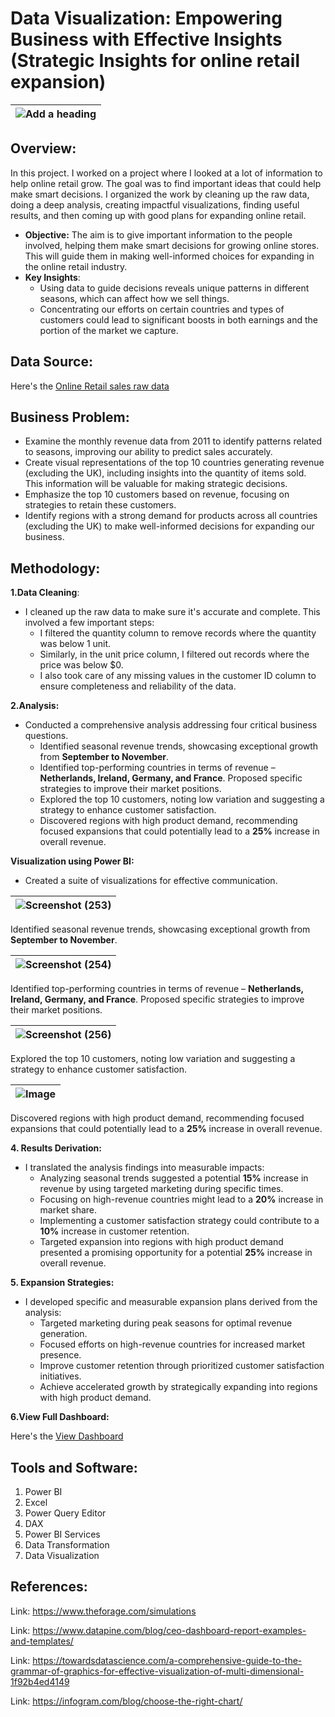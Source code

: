 # Data Visualization: Empowering Business with Effective Insights (Strategic Insights for online retail expansion)

|![Add a heading](https://github.com/yogeshkasar778/Tata-Group-Data-Visualization-Internship-Empowering_Business_with_effective_insights/assets/118357991/3bafbaac-5b78-46f4-9bb7-7b07bb1a3bea)|
|--------------|

## Overview:
In this project. I worked on a project where I looked at a lot of information to help online retail grow. The goal was to find important ideas that could help make smart decisions. I organized the work by cleaning up the raw data, doing a deep analysis, creating impactful visualizations, finding useful results, and then coming up with good plans for expanding online retail.

  - **Objective:** The aim is to give important information to the people involved, helping them make smart decisions for growing online stores. This will guide them in making well-informed choices for expanding in the online retail industry.
  - **Key Insights**:
    - Using data to guide decisions reveals unique patterns in different seasons, which can affect how we sell things.
    - Concentrating our efforts on certain countries and types of customers could lead to significant boosts in both earnings and the portion of the market we capture.

## Data Source:
  Here's the [Online Retail sales raw data](https://github.com/analystharsh/Data-Visualization-Empowering-Business-with-Effective-Insights/blob/main/Task%201%20Framing%20the%20Business%20Scenario/Online%20Retail.xlsx)

## Business Problem:
 - Examine the monthly revenue data from 2011 to identify patterns related to seasons, improving our ability to predict sales accurately.
 - Create visual representations of the top 10 countries generating revenue (excluding the UK), including insights into the quantity of items sold. This information will be valuable for making strategic decisions.
 - Emphasize the top 10 customers based on revenue, focusing on strategies to retain these customers.
 - Identify regions with a strong demand for products across all countries (excluding the UK) to make well-informed decisions for expanding our business.

## Methodology:

**1.Data Cleaning**:
- I cleaned up the raw data to make sure it's accurate and complete. This involved a few important steps:
  - I filtered the quantity column to remove records where the quantity was below 1 unit.
  - Similarly, in the unit price column, I filtered out records where the price was below $0.
  - I also took care of any missing values in the customer ID column to ensure completeness and reliability of the data.
   
 **2.Analysis:**
   - Conducted a comprehensive analysis addressing four critical business questions.
      - Identified seasonal revenue trends, showcasing exceptional growth from **September to November**.
      - Identified top-performing countries in terms of revenue – **Netherlands, Ireland, Germany, and France**. Proposed specific strategies to improve their market positions.
      - Explored the top 10 customers, noting low variation and suggesting a strategy to enhance customer satisfaction.
      - Discovered regions with high product demand, recommending focused expansions that could potentially lead to a **25%** increase in overall revenue.

**Visualization using Power BI:**
 - Created a suite of visualizations for effective communication.
   

|![Screenshot (253)](https://github.com/yogeshkasar778/Tata-Group-Data-Visualization-Internship-Empowering_Business_with_effective_insights/assets/118357991/232d3fa8-d61f-4b7b-9364-c29eb1f7d6f0)|
|---------------|

Identified seasonal revenue trends, showcasing exceptional growth from **September to November**.

|![Screenshot (254)](https://github.com/yogeshkasar778/Tata-Group-Data-Visualization-Internship-Empowering_Business_with_effective_insights/assets/118357991/65d0f5a9-f434-424d-a607-1225fba5ea40)|
|---------------|

Identified top-performing countries in terms of revenue – **Netherlands, Ireland, Germany, and France**. Proposed specific strategies to improve their market positions.

|![Screenshot (256)](https://github.com/yogeshkasar778/Tata-Group-Data-Visualization-Internship-Empowering_Business_with_effective_insights/assets/118357991/dfcb698d-3d91-499e-aa38-0bc4e19a5496)|
|---------------|

Explored the top 10 customers, noting low variation and suggesting a strategy to enhance customer satisfaction.

|![Image](https://github.com/user-attachments/assets/733b9d9b-5b75-4386-b9bf-bc373f9ebe57)|
|---------------|

Discovered regions with high product demand, recommending focused expansions that could potentially lead to a **25%** increase in overall revenue.

**4. Results Derivation:**
- I translated the analysis findings into measurable impacts:
  - Analyzing seasonal trends suggested a potential **15%** increase in revenue by using targeted marketing during specific times.
  - Focusing on high-revenue countries might lead to a **20%** increase in market share.
  - Implementing a customer satisfaction strategy could contribute to a **10%** increase in customer retention.
  - Targeted expansion into regions with high product demand presented a promising opportunity for a potential **25%** increase in overall revenue.
  
**5. Expansion Strategies:**
- I developed specific and measurable expansion plans derived from the analysis:
  - Targeted marketing during peak seasons for optimal revenue generation.
  - Focused efforts on high-revenue countries for increased market presence.
  - Improve customer retention through prioritized customer satisfaction initiatives.
  - Achieve accelerated growth by strategically expanding into regions with high product demand.
 
**6.View Full Dashboard:**

Here's the [View Dashboard](https://github.com/analystharsh/Data-Visualization-Empowering-Business-with-Effective-Insights/blob/main/Task%203%20Creating%20Effective%20Visuals/TATA%20Internship%20-%20Data%20Visualization%20-Empowering%20Business%20with%20Effective%20Insights.pbix)

## Tools and Software:
1. Power BI
2. Excel
3. Power Query Editor
4. DAX
5. Power BI Services
6. Data Transformation
7. Data Visualization

## References:

Link: https://www.theforage.com/simulations

Link: https://www.datapine.com/blog/ceo-dashboard-report-examples-and-templates/

Link: https://towardsdatascience.com/a-comprehensive-guide-to-the-grammar-of-graphics-for-effective-visualization-of-multi-dimensional-1f92b4ed4149

Link: https://infogram.com/blog/choose-the-right-chart/




